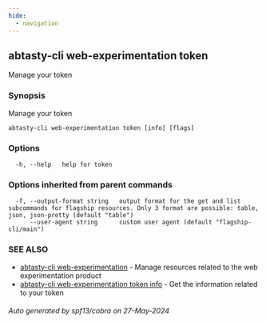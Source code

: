 ```yaml
---
hide:
  - navigation
---
```

## abtasty-cli web-experimentation token

Manage your token

### Synopsis

Manage your token

```
abtasty-cli web-experimentation token [info] [flags]
```

### Options

```
  -h, --help   help for token
```

### Options inherited from parent commands

```
  -f, --output-format string   output format for the get and list subcommands for flagship resources. Only 3 format are possible: table, json, json-pretty (default "table")
      --user-agent string      custom user agent (default "flagship-cli/main")
```

### SEE ALSO

* [abtasty-cli web-experimentation](abtasty-cli_web-experimentation.md)	 - Manage resources related to the web experimentation product
* [abtasty-cli web-experimentation token info](abtasty-cli_web-experimentation_token_info.md)	 - Get the information related to your token

###### Auto generated by spf13/cobra on 27-May-2024
